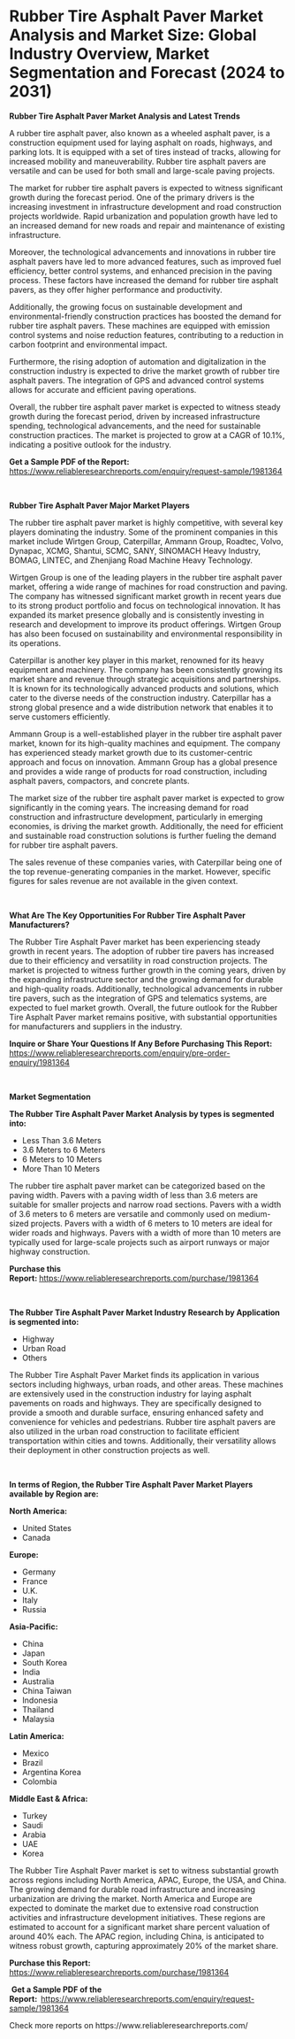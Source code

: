 <p><h1>Rubber Tire Asphalt Paver Market Analysis and Market Size: Global Industry Overview, Market Segmentation and Forecast (2024 to 2031)</h1></p><p><strong>Rubber Tire Asphalt Paver Market Analysis and Latest Trends</strong></p>
<p><p>A rubber tire asphalt paver, also known as a wheeled asphalt paver, is a construction equipment used for laying asphalt on roads, highways, and parking lots. It is equipped with a set of tires instead of tracks, allowing for increased mobility and maneuverability. Rubber tire asphalt pavers are versatile and can be used for both small and large-scale paving projects.</p><p>The market for rubber tire asphalt pavers is expected to witness significant growth during the forecast period. One of the primary drivers is the increasing investment in infrastructure development and road construction projects worldwide. Rapid urbanization and population growth have led to an increased demand for new roads and repair and maintenance of existing infrastructure.</p><p>Moreover, the technological advancements and innovations in rubber tire asphalt pavers have led to more advanced features, such as improved fuel efficiency, better control systems, and enhanced precision in the paving process. These factors have increased the demand for rubber tire asphalt pavers, as they offer higher performance and productivity.</p><p>Additionally, the growing focus on sustainable development and environmental-friendly construction practices has boosted the demand for rubber tire asphalt pavers. These machines are equipped with emission control systems and noise reduction features, contributing to a reduction in carbon footprint and environmental impact.</p><p>Furthermore, the rising adoption of automation and digitalization in the construction industry is expected to drive the market growth of rubber tire asphalt pavers. The integration of GPS and advanced control systems allows for accurate and efficient paving operations.</p><p>Overall, the rubber tire asphalt paver market is expected to witness steady growth during the forecast period, driven by increased infrastructure spending, technological advancements, and the need for sustainable construction practices. The market is projected to grow at a CAGR of 10.1%, indicating a positive outlook for the industry.</p></p>
<p><strong>Get a Sample PDF of the Report:&nbsp;</strong> <a href="https://www.reliableresearchreports.com/enquiry/request-sample/1981364">https://www.reliableresearchreports.com/enquiry/request-sample/1981364</a></p>
<p>&nbsp;</p>
<p><strong>Rubber Tire Asphalt Paver Major Market Players</strong></p>
<p><p>The rubber tire asphalt paver market is highly competitive, with several key players dominating the industry. Some of the prominent companies in this market include Wirtgen Group, Caterpillar, Ammann Group, Roadtec, Volvo, Dynapac, XCMG, Shantui, SCMC, SANY, SINOMACH Heavy Industry, BOMAG, LINTEC, and Zhenjiang Road Machine Heavy Technology.</p><p>Wirtgen Group is one of the leading players in the rubber tire asphalt paver market, offering a wide range of machines for road construction and paving. The company has witnessed significant market growth in recent years due to its strong product portfolio and focus on technological innovation. It has expanded its market presence globally and is consistently investing in research and development to improve its product offerings. Wirtgen Group has also been focused on sustainability and environmental responsibility in its operations.</p><p>Caterpillar is another key player in this market, renowned for its heavy equipment and machinery. The company has been consistently growing its market share and revenue through strategic acquisitions and partnerships. It is known for its technologically advanced products and solutions, which cater to the diverse needs of the construction industry. Caterpillar has a strong global presence and a wide distribution network that enables it to serve customers efficiently.</p><p>Ammann Group is a well-established player in the rubber tire asphalt paver market, known for its high-quality machines and equipment. The company has experienced steady market growth due to its customer-centric approach and focus on innovation. Ammann Group has a global presence and provides a wide range of products for road construction, including asphalt pavers, compactors, and concrete plants.</p><p>The market size of the rubber tire asphalt paver market is expected to grow significantly in the coming years. The increasing demand for road construction and infrastructure development, particularly in emerging economies, is driving the market growth. Additionally, the need for efficient and sustainable road construction solutions is further fueling the demand for rubber tire asphalt pavers.</p><p>The sales revenue of these companies varies, with Caterpillar being one of the top revenue-generating companies in the market. However, specific figures for sales revenue are not available in the given context.</p></p>
<p>&nbsp;</p>
<p><strong>What Are The Key Opportunities For Rubber Tire Asphalt Paver Manufacturers?</strong></p>
<p><p>The Rubber Tire Asphalt Paver market has been experiencing steady growth in recent years. The adoption of rubber tire pavers has increased due to their efficiency and versatility in road construction projects. The market is projected to witness further growth in the coming years, driven by the expanding infrastructure sector and the growing demand for durable and high-quality roads. Additionally, technological advancements in rubber tire pavers, such as the integration of GPS and telematics systems, are expected to fuel market growth. Overall, the future outlook for the Rubber Tire Asphalt Paver market remains positive, with substantial opportunities for manufacturers and suppliers in the industry.</p></p>
<p><strong>Inquire or Share Your Questions If Any Before Purchasing This Report:</strong> <a href="https://www.reliableresearchreports.com/enquiry/pre-order-enquiry/1981364">https://www.reliableresearchreports.com/enquiry/pre-order-enquiry/1981364</a></p>
<p>&nbsp;</p>
<p><strong>Market Segmentation</strong></p>
<p><strong>The Rubber Tire Asphalt Paver Market Analysis by types is segmented into:</strong></p>
<p><ul><li>Less Than 3.6 Meters</li><li>3.6 Meters to 6 Meters</li><li>6 Meters to 10 Meters</li><li>More Than 10 Meters</li></ul></p>
<p><p>The rubber tire asphalt paver market can be categorized based on the paving width. Pavers with a paving width of less than 3.6 meters are suitable for smaller projects and narrow road sections. Pavers with a width of 3.6 meters to 6 meters are versatile and commonly used on medium-sized projects. Pavers with a width of 6 meters to 10 meters are ideal for wider roads and highways. Pavers with a width of more than 10 meters are typically used for large-scale projects such as airport runways or major highway construction.</p></p>
<p><strong>Purchase this Report:&nbsp;</strong><a href="https://www.reliableresearchreports.com/purchase/1981364">https://www.reliableresearchreports.com/purchase/1981364</a></p>
<p>&nbsp;</p>
<p><strong>The Rubber Tire Asphalt Paver Market Industry Research by Application is segmented into:</strong></p>
<p><ul><li>Highway</li><li>Urban Road</li><li>Others</li></ul></p>
<p><p>The Rubber Tire Asphalt Paver Market finds its application in various sectors including highways, urban roads, and other areas. These machines are extensively used in the construction industry for laying asphalt pavements on roads and highways. They are specifically designed to provide a smooth and durable surface, ensuring enhanced safety and convenience for vehicles and pedestrians. Rubber tire asphalt pavers are also utilized in the urban road construction to facilitate efficient transportation within cities and towns. Additionally, their versatility allows their deployment in other construction projects as well.</p></p>
<p>&nbsp;</p>
<p><strong>In terms of Region, the Rubber Tire Asphalt Paver Market Players available by Region are:</strong></p>
<p>
    <p> <strong> North America: </strong>
        <ul>
            <li>United States</li>
            <li>Canada</li>
        </ul>
        </p> 
    <p> <strong> Europe: </strong>
        <ul>
            <li>Germany</li>
            <li>France</li>
            <li>U.K.</li>
            <li>Italy</li>
            <li>Russia</li>
        </ul>
        </p> 
    <p> <strong> Asia-Pacific: </strong>
        <ul>
            <li>China</li>
            <li>Japan</li>
            <li>South Korea</li>
            <li>India</li>
            <li>Australia</li>
            <li>China Taiwan</li>
            <li>Indonesia</li>
            <li>Thailand</li>
            <li>Malaysia</li>
        </ul>
        </p> 
    <p> <strong> Latin America: </strong>
        <ul>
            <li>Mexico</li>
            <li>Brazil</li>
            <li>Argentina Korea</li>
            <li>Colombia</li>
        </ul>
        </p> 
    <p> <strong> Middle East & Africa: </strong>
        <ul>
            <li>Turkey</li>
            <li>Saudi</li>
            <li>Arabia</li>
            <li>UAE</li>
            <li>Korea</li>
        </ul>
    </p>
    </p>
<p><p>The Rubber Tire Asphalt Paver market is set to witness substantial growth across regions including North America, APAC, Europe, the USA, and China. The growing demand for durable road infrastructure and increasing urbanization are driving the market. North America and Europe are expected to dominate the market due to extensive road construction activities and infrastructure development initiatives. These regions are estimated to account for a significant market share percent valuation of around 40% each. The APAC region, including China, is anticipated to witness robust growth, capturing approximately 20% of the market share.</p></p>
<p><strong>Purchase this Report: </strong><a href="https://www.reliableresearchreports.com/purchase/1981364">https://www.reliableresearchreports.com/purchase/1981364</a></p>
<p>&nbsp;<strong>Get a Sample PDF of the Report:&nbsp;&nbsp;</strong><a href="https://www.reliableresearchreports.com/enquiry/request-sample/1981364">https://www.reliableresearchreports.com/enquiry/request-sample/1981364</a></p>
<p><strong></strong></p>
<p>Check more reports on https://www.reliableresearchreports.com/</p>